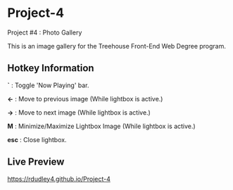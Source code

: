 # Project-4
Project #4 : Photo Gallery

This is an image gallery for the Treehouse Front-End Web Degree program.

## Hotkey Information
**`**   : Toggle 'Now Playing' bar.

**←**   : Move to previous image (While lightbox is active.)

**→**   : Move to next image (While lightbox is active.)

**M**   : Minimize/Maximize Lightbox Image (While lightbox is active.)

**esc** : Close lightbox.

## Live Preview
https://rdudley4.github.io/Project-4
